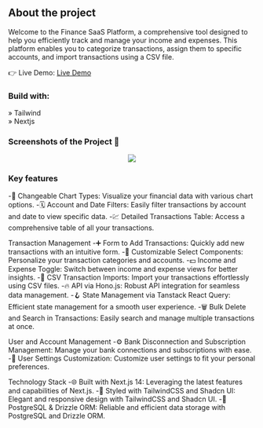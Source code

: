 <h2>About the project</h2>

<p>Welcome to the Finance SaaS Platform, a comprehensive tool designed to help you efficiently track and manage your income and expenses. This platform enables you to categorize transactions, assign them to specific accounts, and import transactions using a CSV file.</p>

👉 Live Demo: <a href='https://fintrack-n7xrcrxu1-rohits-projects-96564c3e.vercel.app'>Live Demo</a>

<h3>Build with:</h3>

» Tailwind <br>
» Nextjs

<h3>Screenshots of the Project 📸</h3>

<div align='center'>
  <img src='https://github.com/user-attachments/assets/e7377a9b-09d2-4b46-8ce2-5c4da1548146'/>
</div>

<h3>Key features</h3>

-🔁 Changeable Chart Types: Visualize your financial data with various chart options.
-🗓 Account and Date Filters: Easily filter transactions by account and date to view specific data.
-💹 Detailed Transactions Table: Access a comprehensive table of all your transactions.

  Transaction Management
-➕ Form to Add Transactions: Quickly add new transactions with an intuitive form.
-🧩 Customizable Select Components: Personalize your transaction categories and accounts.
-💵 Income and Expense Toggle: Switch between income and expense views for better insights.
-🔄 CSV Transaction Imports: Import your transactions effortlessly using CSV files.
-🔥 API via Hono.js: Robust API integration for seamless data management.
-🪝 State Management via Tanstack React Query: Efficient state management for a smooth user experience.
-🗑 Bulk Delete and Search in Transactions: Easily search and manage multiple transactions at once.

User and Account Management
-⚙️ Bank Disconnection and Subscription Management: Manage your bank connections and subscriptions with ease.
-👤 User Settings Customization: Customize user settings to fit your personal preferences.

Technology Stack
-🌐 Built with Next.js 14: Leveraging the latest features and capabilities of Next.js.
-🎨 Styled with TailwindCSS and Shadcn UI: Elegant and responsive design with TailwindCSS and Shadcn UI.
-💾 PostgreSQL & Drizzle ORM: Reliable and efficient data storage with PostgreSQL and Drizzle ORM.

